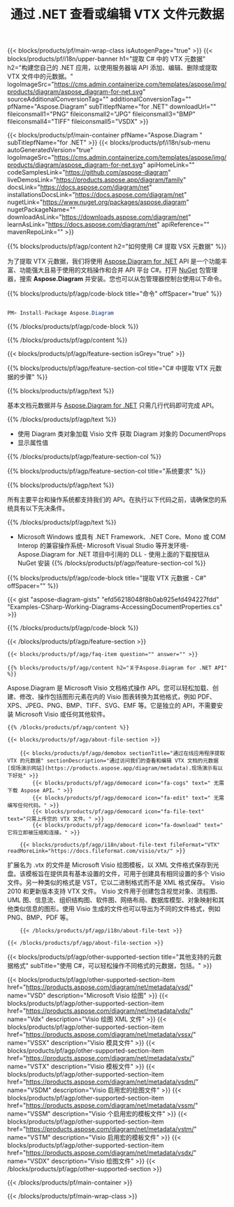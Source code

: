﻿---
title: 通过 .NET 查看或编辑 VTX 文件元数据 
weight: 3050
url: /zh/net/metadata/vtx/ 
description: C# 用于在 .NET 框架、.NET 核心、Mono 平台上编辑或查看 VTX 格式元数据的源代码。
---
{{< blocks/products/pf/main-wrap-class isAutogenPage="true" >}}
{{< blocks/products/pf/i18n/upper-banner h1="提取 C# 中的 VTX 元数据" h2="构建您自己的 .NET 应用，以使用服务器端 API 添加、编辑、删除或提取 VTX 文件中的元数据。" logoImageSrc="https://cms.admin.containerize.com/templates/aspose/img/products/diagram/aspose_diagram-for-net.svg" sourceAdditionalConversionTag="" additionalConversionTag="" pfName="Aspose.Diagram" subTitlepfName="for .NET" downloadUrl="" fileiconsmall1="PNG" fileiconsmall2="JPG" fileiconsmall3="BMP" fileiconsmall4="TIFF" fileiconsmall5="VSDX" >}}

{{< blocks/products/pf/main-container pfName="Aspose.Diagram " subTitlepfName="for .NET" >}}
{{< blocks/products/pf/i18n/sub-menu autoGeneratedVersion="true" logoImageSrc="https://cms.admin.containerize.com/templates/aspose/img/products/diagram/aspose_diagram-for-net.svg" apiHomeLink="" codeSamplesLink="https://github.com/aspose-diagram" liveDemosLink="https://products.aspose.app/diagram/family" docsLink="https://docs.aspose.com/diagram/net" installationsDocsLink="https://docs.aspose.com/diagram/net" nugetLink="https://www.nuget.org/packages/aspose.diagram" nugetPackageName="" downloadAsLink="https://downloads.aspose.com/diagram/net" learnAsLink="https://docs.aspose.com/diagram/net" apiReference="" mavenRepoLink="" >}}

{{% blocks/products/pf/agp/content h2="如何使用 C# 提取 VSX 元数据" %}}

 为了提取 VTX 元数据，我们将使用
 [Aspose.Diagram for .NET](https://products.aspose.com/diagram/net) 
 API 是一个功能丰富、功能强大且易于使用的文档操作和合并 API 平台 C#。打开
 [NuGet](https://www.nuget.org/packages/aspose.diagram) 
 包管理器，搜索
 **Aspose.Diagram** 
 并安装。您也可以从包管理器控制台使用以下命令。

{{% blocks/products/pf/agp/code-block title="命令" offSpacer="true" %}}

```cs

PM> Install-Package Aspose.Diagram


```

{{% /blocks/products/pf/agp/code-block %}}

{{% /blocks/products/pf/agp/content %}}

{{< blocks/products/pf/agp/feature-section isGrey="true" >}}

{{% blocks/products/pf/agp/feature-section-col title="C# 中提取 VTX 元数据的步骤" %}}

{{% blocks/products/pf/agp/text %}}

 基本文档元数据并与
 [Aspose.Diagram for .NET](https://products.aspose.com/diagram/net) 
 只需几行代码即可完成 API。

{{% /blocks/products/pf/agp/text %}}

+ 使用 Diagram 类对象加载 Visio 文件
获取 Diagram 对象的 DocumentProps
+ 显示属性值

{{% /blocks/products/pf/agp/feature-section-col %}}

{{% blocks/products/pf/agp/feature-section-col title="系统要求" %}}

{{% blocks/products/pf/agp/text %}}

 所有主要平台和操作系统都支持我们的 API。在执行以下代码之前，请确保您的系统具有以下先决条件。

{{% /blocks/products/pf/agp/text %}}

- Microsoft Windows 或具有 .NET Framework、.NET Core、Mono 或 COM Interop 的兼容操作系统- Microsoft Visual Studio 等开发环境- Aspose.Diagram for .NET 项目中引用的 DLL - 使用上面的下载按钮从 NuGet 安装
{{% /blocks/products/pf/agp/feature-section-col %}}

{{% blocks/products/pf/agp/code-block title="提取 VTX 元数据 - C#" offSpacer="" %}}

{{< gist "aspose-diagram-gists" "efd56218048f8b0ab925efd494227fdd" "Examples-CSharp-Working-Diagrams-AccessingDocumentProperties.cs" >}}


{{% /blocks/products/pf/agp/code-block %}}

{{< /blocks/products/pf/agp/feature-section >}}

    {{< blocks/products/pf/agp/faq-item question="" answer="" >}}
 

<!-- aboutfile Starts -->

    {{% blocks/products/pf/agp/content h2="关于Aspose.Diagram for .NET API" %}}

 Aspose.Diagram 是 Microsoft Visio 文档格式操作 API。您可以轻松加载、创建、修改、操作包括图形元素在内的 Visio 图表转换为其他格式，例如 PDF、XPS、JPEG、PNG、BMP、TIFF、SVG、EMF 等。它是独立的 API，不需要安装 Microsoft Visio 或任何其他软件。  



    {{% /blocks/products/pf/agp/content %}}

    {{< blocks/products/pf/agp/about-file-section >}}

        {{< blocks/products/pf/agp/demobox sectionTitle="通过在线应用程序提取 VTX 的元数据" sectionDescription="通过访问我们的查看和编辑 VTX 文档的元数据 [现场演示网站](https://products.aspose.app/diagram/metadata).现场演示有以下好处" >}}
            {{< blocks/products/pf/agp/democard icon="fa-cogs" text=" 无需下载 Aspose API。" >}}
            {{< blocks/products/pf/agp/democard icon="fa-edit" text=" 无需编写任何代码。" >}}
            {{< blocks/products/pf/agp/democard icon="fa-file-text" text="只需上传您的 VTX 文件。" >}}
            {{< blocks/products/pf/agp/democard icon="fa-download" text=" 它将立即被压缩和连接。" >}}

        {{< blocks/products/pf/agp/i18n/about-file-text fileFormat="VTX" readMoreLink="https://docs.fileformat.com/visio/vtx/" >}}
扩展名为 .vtx 的文件是 Microsoft Visio 绘图模板，以 XML 文件格式保存到光盘。该模板旨在提供具有基本设置的文件，可用于创建具有相同设置的多个 Visio 文件。另一种类似的格式是 VST，它以二进制格式而不是 XML 格式保存。 Visio 2010 和更新版本支持 VTX 文件。 Visio 文件用于创建包含视觉对象、流程图、UML 图、信息流、组织结构图、软件图、网络布局、数据库模型、对象映射和其他类似信息的图形。使用 Visio 生成的文件也可以导出为不同的文件格式，例如 PNG、BMP、PDF 等。 

        {{< /blocks/products/pf/agp/i18n/about-file-text >}}

    {{< /blocks/products/pf/agp/about-file-section >}}

<!-- aboutfile Ends -->

{{< blocks/products/pf/agp/other-supported-section title="其他支持的元数据格式" subTitle="使用 C#，可以轻松操作不同格式的元数据，包括。" >}}

{{< blocks/products/pf/agp/other-supported-section-item href="https://products.aspose.com/diagram/net/metadata/vsd/" name="VSD" description="Microsoft Visio 绘图" >}}
{{< blocks/products/pf/agp/other-supported-section-item href="https://products.aspose.com/diagram/net/metadata/vdx/" name="Vdx" description="Visio 绘图 XML 文件" >}}
{{< blocks/products/pf/agp/other-supported-section-item href="https://products.aspose.com/diagram/net/metadata/vssx/" name="VSSX" description="Visio 模具文件" >}}
{{< blocks/products/pf/agp/other-supported-section-item href="https://products.aspose.com/diagram/net/metadata/vstx/" name="VSTX" description="Visio 模板文件" >}}
{{< blocks/products/pf/agp/other-supported-section-item href="https://products.aspose.com/diagram/net/metadata/vsdm/" name="VSDM" description="Visio 启用宏的绘图文件" >}}
{{< blocks/products/pf/agp/other-supported-section-item href="https://products.aspose.com/diagram/net/metadata/vssm/" name="VSSM" description="Visio 个启用宏的模板文件" >}}
{{< blocks/products/pf/agp/other-supported-section-item href="https://products.aspose.com/diagram/net/metadata/vstm/" name="VSTM" description="Visio 启用宏的模板文件" >}}
{{< blocks/products/pf/agp/other-supported-section-item href="https://products.aspose.com/diagram/net/metadata/vsdx/" name="VSDX" description="Visio 绘图文件" >}}
{{< /blocks/products/pf/agp/other-supported-section >}}

{{< /blocks/products/pf/main-container >}}
    
{{< /blocks/products/pf/main-wrap-class >}}